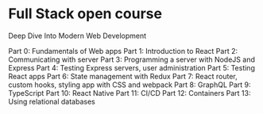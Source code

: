 # Full Stack open course
Deep Dive Into Modern Web Development

Part 0: Fundamentals of Web apps
Part 1: Introduction to React
Part 2: Communicating with server
Part 3: Programming a server with NodeJS and Express
Part 4: Testing Express servers, user administration
Part 5: Testing React apps
Part 6: State management with Redux
Part 7: React router, custom hooks, styling app with CSS and webpack
Part 8: GraphQL
Part 9: TypeScript
Part 10: React Native
Part 11: CI/CD
Part 12: Containers
Part 13: Using relational databases